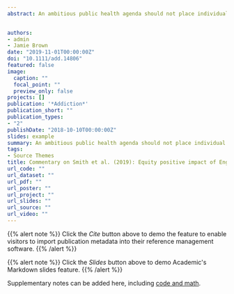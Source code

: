 ```yaml
---
abstract: An ambitious public health agenda should not place individual and population‐based approaches in false competition, but should understand and act upon multiple levels of health systems. Improved understanding of the nuances related to medication delivery and e‐cigarette use in the stop smoking service context may further encourage equity positive outcomes.

 
authors:
- admin
- Jamie Brown
date: "2019-11-01T00:00:00Z"
doi: "10.1111/add.14806"
featured: false
image:
  caption: ""
  focal_point: ""
  preview_only: false
projects: []
publication: '*Addiction*'
publication_short: ""
publication_types:
- "2"
publishDate: "2018-10-10T00:00:00Z"
slides: example
summary: An ambitious public health agenda should not place individual and population‐based approaches in false competition, but should understand and act upon multiple levels of health systems. Improved understanding of the nuances related to medication delivery and e‐cigarette use in the stop smoking service context may further encourage equity positive outcomes.
tags:
- Source Themes
title: Commentary on Smith et al. (2019): Equity positive impact of English Stop Smoking Services underlines need for comprehensive approach to public health interventions
url_code: ""
url_dataset: ""
url_pdf: ""
url_poster: ""
url_project: ""
url_slides: ""
url_source: "" 
url_video: ""
---
```


{{% alert note %}}
Click the *Cite* button above to demo the feature to enable visitors to import publication metadata into their reference management software.
{{% /alert %}}

{{% alert note %}}
Click the *Slides* button above to demo Academic's Markdown slides feature.
{{% /alert %}}

Supplementary notes can be added here, including [code and math](https://sourcethemes.com/academic/docs/writing-markdown-latex/).
